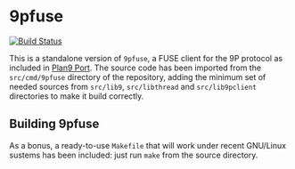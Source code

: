9pfuse
======

[![Build Status](https://drone.io/github.com/aperezdc/9pfuse/status.png)](https://drone.io/github.com/aperezdc/9pfuse/latest)

This is a standalone version of `9pfuse`, a FUSE client for the 9P protocol
as included in [Plan9 Port](http://swtch.com/plan9port). The source code has
been imported from the `src/cmd/9pfuse` directory of the repository, adding
the minimum set of needed sources from `src/lib9`, `src/libthread` and
`src/lib9pclient` directories to make it build correctly.


Building 9pfuse
---------------

As a bonus, a ready-to-use `Makefile` that will work under recent GNU/Linux
sustems has been included: just run `make` from the source directory.

